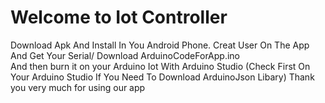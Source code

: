 # Welcome to Iot Controller
Download Apk And Install In You Android Phone.
Creat User On The App And Get Your Serial/
Download ArduinoCodeForApp.ino                                     
And then burn it on your Arduino Iot With Arduino Studio
(Check First On Your Arduino Studio If You Need To Download ArduinoJson Libary)
Thank you very much for using our app

